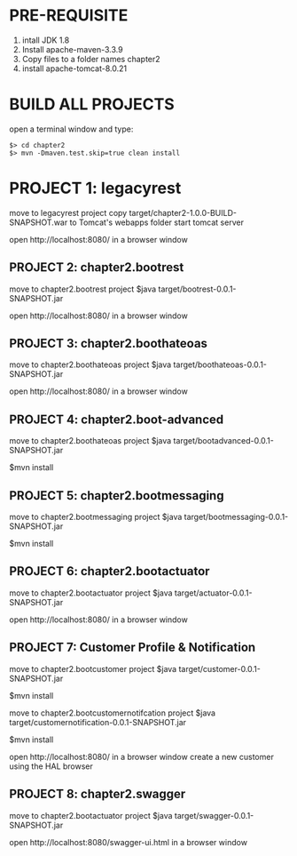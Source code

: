 # PRE-REQUISITE 
1. intall JDK 1.8
2. Install apache-maven-3.3.9
3. Copy files to a folder names chapter2
4. install apache-tomcat-8.0.21

# BUILD ALL PROJECTS
open a terminal window and type:
```
$> cd chapter2
$> mvn -Dmaven.test.skip=true clean install
```

# PROJECT 1: legacyrest
move to legacyrest project
copy target/chapter2-1.0.0-BUILD-SNAPSHOT.war to Tomcat's webapps folder 
start tomcat server

open http://localhost:8080/ in a browser window

PROJECT 2: chapter2.bootrest
-------------------------------

move to chapter2.bootrest project
$java target/bootrest-0.0.1-SNAPSHOT.jar 

open http://localhost:8080/ in a browser window


PROJECT 3: chapter2.boothateoas
-------------------------------

move to chapter2.boothateoas project
$java target/boothateoas-0.0.1-SNAPSHOT.jar 

open http://localhost:8080/ in a browser window



PROJECT 4: chapter2.boot-advanced
-------------------------------

move to chapter2.boothateoas project
$java target/bootadvanced-0.0.1-SNAPSHOT.jar 

$mvn install

PROJECT 5: chapter2.bootmessaging
-------------------------------

move to chapter2.bootmessaging project
$java target/bootmessaging-0.0.1-SNAPSHOT.jar 

$mvn install


PROJECT 6: chapter2.bootactuator
-------------------------------

move to chapter2.bootactuator project
$java target/actuator-0.0.1-SNAPSHOT.jar 

open http://localhost:8080/ in a browser window


PROJECT 7: Customer Profile & Notification 
-------------------------------

move to chapter2.bootcustomer project
$java target/customer-0.0.1-SNAPSHOT.jar

$mvn install

move to chapter2.bootcustomernotifcation project
$java target/customernotification-0.0.1-SNAPSHOT.jar

$mvn install

open http://localhost:8080/ in a browser window
create a new customer using the HAL browser


PROJECT 8: chapter2.swagger
-------------------------------

move to chapter2.bootactuator project
$java target/swagger-0.0.1-SNAPSHOT.jar 

open http://localhost:8080/swagger-ui.html in a browser window


